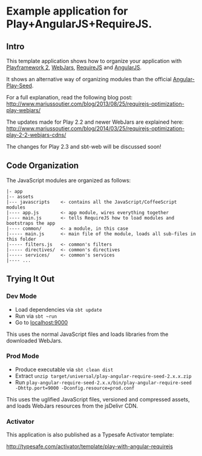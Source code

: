 # Example application for Play+AngularJS+RequireJS.

## Intro

This template application shows how to organize your application with
[Playframework 2](http://www.playframework.com), [WebJars](http://www.webjars.org),
[RequireJS](http://www.requirejs.org) and [AngularJS](http://www.angularjs.org).

It shows an alternative way of organizing modules than the official
[Angular-Play-Seed](https://github.com/typesafehub/angular-seed-play).

For a full explanation, read the following blog post:
http://www.mariussoutier.com/blog/2013/08/25/requirejs-optimization-play-webjars/

The updates made for Play 2.2 and newer WebJars are explained here:
 http://www.mariussoutier.com/blog/2014/03/25/requirejs-optimization-play-2-2-webjars-cdns/

The changes for Play 2.3 and sbt-web will be discussed soon!

## Code Organization

The JavaScript modules are organized as follows:

    |- app
    |-- assets
    |--- javascripts    <- contains all the JavaScript/CoffeeScript modules
    |---- app.js        <- app module, wires everything together
    |---- main.js       <- tells RequireJS how to load modules and bootstraps the app
    |---- common/       <- a module, in this case
    |----- main.js      <- main file of the module, loads all sub-files in this folder
    |----- filters.js   <- common's filters
    |----- directives/  <- common's directives
    |----- services/    <- common's services
    |---- ...


## Trying It Out

### Dev Mode

* Load dependencies via `sbt update`
* Run via `sbt ~run`
* Go to [localhost:9000](http://localhost:9000)

This uses the normal JavaScript files and loads libraries from the downloaded WebJars.

### Prod Mode

* Produce executable via `sbt clean dist`
* Extract `unzip target/universal/play-angular-require-seed-2.x.x.zip`
* Run `play-angular-require-seed-2.x.x/bin/play-angular-require-seed -Dhttp.port=9000 -Dconfig.resource=prod.conf`

This uses the uglified JavaScript files, versioned and compressed assets, and loads WebJars resources from the jsDelivr CDN.

### Activator

This application is also published as a Typesafe Activator template:

http://typesafe.com/activator/template/play-with-angular-requirejs
